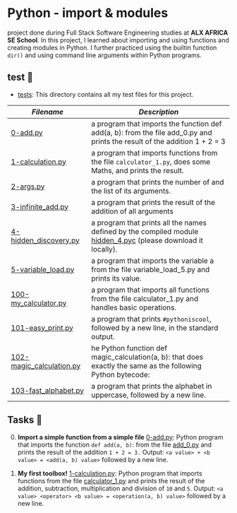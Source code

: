 # Python - import & modules
project done during Full Stack Software Engineering studies at **ALX AFRICA SE School**. In this project, I learned about importing and using functions and creating modules in Python. I further practiced using the builtin function `dir()` and using command line arguments within Python programs.

## test 📁
- [tests](./tests/): This directory contains all my test files for this project.

_Filename_ | _Description_ 
-----------|---------------
[0-add.py](./0-add.py) | a program that imports the function def add(a, b): from the file add_0.py and prints the result of the addition 1 + 2 = 3 
[1-calculation.py](1-calculation.py) | a program that imports functions from the file `calculator_1.py`, does some Maths, and prints the result. 
[2-args.py](2-args.py) | a program that prints the number of and the list of its arguments. 
[3-infinite_add.py](3-infinite_add.py) | a program that prints the result of the addition of all arguments 
[4-hidden_discovery.py](4-hidden_discovery.py) |  a program that prints all the names defined by the compiled module [hidden_4.pyc](https://github.com/holbertonschool/0x02.py/raw/master/hidden_4.pyc) (please download it locally). 
[5-variable_load.py](5-variable_load.py) | a program that imports the variable a from the file variable_load_5.py and prints its value.
[100-my_calculator.py](100-my_calculator.py) | a program that imports all functions from the file calculator_1.py and handles basic operations. 
[101-easy_print.py](101-easy_print.py) | a program that prints `#pythoniscool`, followed by a new line, in the standard output. 
[102-magic_calculation.py](102-magic_calculation.py) | he Python function def magic_calculation(a, b): that does exactly the same as the following Python bytecode:
[103-fast_alphabet.py](103-fast_alphabet.py) | a program that prints the alphabet in uppercase, followed by a new line.

## Tasks 🛅

0. **Import a simple function from a simple file**
    [0-add.py](./0-add.py): Python program that imports the function `def add(a, b)`: from the file [add_0.py](./tests/add_0.py) and prints the result of the addition `1 + 2 = 3.`
    Output: `<a value> + <b value> = <add(a, b) value>` followed by a new line.

1. **My first toolbox!**
    [1-calculation.py](./1-calculation.py): Python program that imports functions from the file [calculator_1.py](./tests/calculator_1.py) and prints the result of the addition, subtraction, multiplication and division of `10` and `5`.
    Output: `<a value> <operator> <b value> = <operation(a, b) value>` followed by a new line.
